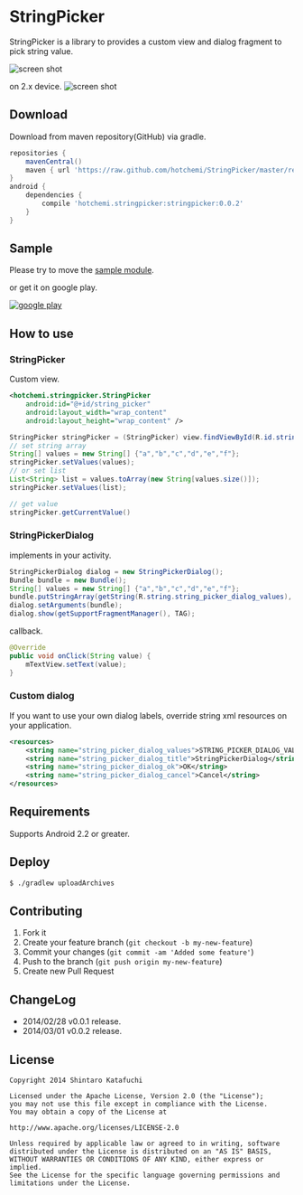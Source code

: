 StringPicker
============

StringPicker is a library to provides a custom view and dialog fragment to pick string value.

![screen shot](http://gifzo.net/5dMGZEDfpZ.gif)

on 2.x device.
![screen shot](http://gifzo.net/eCnHCAoINu.gif)

## Download

Download from maven repository(GitHub) via gradle.

```groovy
repositories {
    mavenCentral()
    maven { url 'https://raw.github.com/hotchemi/StringPicker/master/repository/' }
}
android {
    dependencies {
        compile 'hotchemi.stringpicker:stringpicker:0.0.2'
    }
}
```

## Sample

Please try to move the [sample module](https://github.com/hotchemi/StringPicker/tree/master/sample/).

or get it on google play.

[![google play](https://dl.dropboxusercontent.com/u/54255753/blog/201402/en_generic_rgb_wo_60.png)](https://play.google.com/store/apps/details?id=hotchemi.stringpicker.sample)

## How to use

### StringPicker

Custom view.

```xml
<hotchemi.stringpicker.StringPicker
    android:id="@+id/string_picker"
    android:layout_width="wrap_content"
    android:layout_height="wrap_content" />
```

```java
StringPicker stringPicker = (StringPicker) view.findViewById(R.id.string_picker);
// set string array
String[] values = new String[] {"a","b","c","d","e","f"};
stringPicker.setValues(values);
// or set list
List<String> list = values.toArray(new String[values.size()]);
stringPicker.setValues(list);

// get value
stringPicker.getCurrentValue()
```

### StringPickerDialog

implements in your activity.

```java
StringPickerDialog dialog = new StringPickerDialog();
Bundle bundle = new Bundle();
String[] values = new String[] {"a","b","c","d","e","f"};
bundle.putStringArray(getString(R.string.string_picker_dialog_values), values);
dialog.setArguments(bundle);
dialog.show(getSupportFragmentManager(), TAG);
```

callback.

```java
@Override
public void onClick(String value) {
    mTextView.setText(value);
}
```

### Custom dialog

If you want to use your own dialog labels, override string xml resources on your application.

```xml
<resources>
    <string name="string_picker_dialog_values">STRING_PICKER_DIALOG_VALUES</string>
    <string name="string_picker_dialog_title">StringPickerDialog</string>
    <string name="string_picker_dialog_ok">OK</string>
    <string name="string_picker_dialog_cancel">Cancel</string>
</resources>
```

## Requirements

Supports Android 2.2 or greater.

## Deploy

```sh
$ ./gradlew uploadArchives
```

## Contributing

1. Fork it
2. Create your feature branch (`git checkout -b my-new-feature`)
3. Commit your changes (`git commit -am 'Added some feature'`)
4. Push to the branch (`git push origin my-new-feature`)
5. Create new Pull Request

## ChangeLog

- 2014/02/28 v0.0.1 release.
- 2014/03/01 v0.0.2 release.

## License

```
Copyright 2014 Shintaro Katafuchi

Licensed under the Apache License, Version 2.0 (the "License");
you may not use this file except in compliance with the License.
You may obtain a copy of the License at

http://www.apache.org/licenses/LICENSE-2.0

Unless required by applicable law or agreed to in writing, software
distributed under the License is distributed on an "AS IS" BASIS,
WITHOUT WARRANTIES OR CONDITIONS OF ANY KIND, either express or implied.
See the License for the specific language governing permissions and
limitations under the License.
```